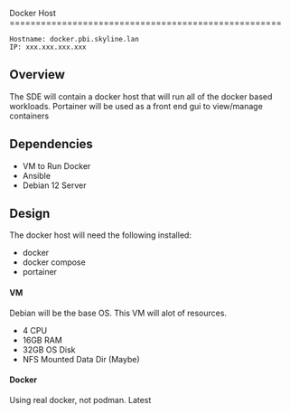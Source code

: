 Docker Host ====================================================
``` 
Hostname: docker.pbi.skyline.lan   
IP: xxx.xxx.xxx.xxx 
```

Overview
----------------------------------------------------
The SDE will contain a docker host that will run all of the docker based workloads. Portainer will be used as a front end gui to view/manage containers

Dependencies
----------------------------------------------------
- VM to Run Docker
- Ansible
- Debian 12 Server 

Design
----------------------------------------------------
The docker host will need the following installed:
- docker
- docker compose
- portainer

#### VM
Debian will be the base OS. This VM will alot of resources. 
- 4 CPU
- 16GB RAM
- 32GB OS Disk
- NFS Mounted Data Dir (Maybe)

#### Docker
Using real docker, not podman. Latest

